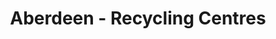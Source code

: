 ---
schema: default
title: Aberdeen - Recycling Centres
organization: Aberdeen City Council
notes: >-
  Point dataset with the locations of Recycling Centre’s in Aberdeen City
  Council local authority area. Attribute information includes site name, road
  name, locality and postcode.
resources:
  - name: Geojson
    url: >-
      https://data.aberdeencity.gov.uk/dataset/recycling-centres/resource/aa6bb64c-8343-47ae-ae18-cf40062d2cf6
    format: geojson
  - name: CSV file
    url: >-
      https://data.aberdeencity.gov.uk/dataset/recycling-centres/resource/076e55da-65cb-46ce-8aba-c0e111cd03ac
    format: csv
  - name: ESRI Rest API
    url: >-
      https://data.aberdeencity.gov.uk/dataset/recycling-centres/resource/22c836d6-3dc1-485b-b7a7-d9a8b55fc4d6
    format: api
  - name: KML File
    url: >-
      https://data.aberdeencity.gov.uk/dataset/recycling-centres/resource/25fd4187-63c2-4210-acdb-343e7d37754c
    format: kml
  - name: Shape File
    url: >-
      https://data.aberdeencity.gov.uk/dataset/recycling-centres/resource/26dbfcdc-aa3f-4bd2-8fd0-76de323bc463
    format: shp
license: 'https://www.nationalarchives.gov.uk/doc/open-government-licence/version/3/'
category:
  - Environment
maintainer: Aberdeen City Council
maintainer_email: opendata@aberdeencity.gov.uk
---